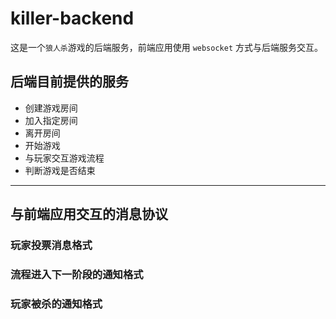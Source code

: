 # killer-backend

这是一个``狼人杀``游戏的后端服务，前端应用使用 ``websocket`` 方式与后端服务交互。

## 后端目前提供的服务

* 创建游戏房间
* 加入指定房间
* 离开房间
* 开始游戏
* 与玩家交互游戏流程
* 判断游戏是否结束

----------------------------------

## 与前端应用交互的消息协议

### 玩家投票消息格式

### 流程进入下一阶段的通知格式

### 玩家被杀的通知格式
